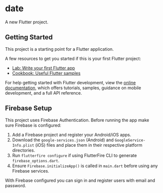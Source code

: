 
# date

A new Flutter project.

## Getting Started

This project is a starting point for a Flutter application.

A few resources to get you started if this is your first Flutter project:

- [Lab: Write your first Flutter app](https://docs.flutter.dev/get-started/codelab)
- [Cookbook: Useful Flutter samples](https://docs.flutter.dev/cookbook)

For help getting started with Flutter development, view the
[online documentation](https://docs.flutter.dev/), which offers tutorials,
samples, guidance on mobile development, and a full API reference.

## Firebase Setup

This project uses Firebase Authentication. Before running the app make sure Firebase is configured:

1. Add a Firebase project and register your Android/iOS apps.
2. Download the `google-services.json` (Android) and `GoogleService-Info.plist` (iOS) files and place them in their respective platform directories.
3. Run `flutterfire configure` if using FlutterFire CLI to generate `firebase_options.dart`.
4. Ensure `Firebase.initializeApp()` is called in `main.dart` before using any Firebase services.

With Firebase configured you can sign in and register users with email and password.
